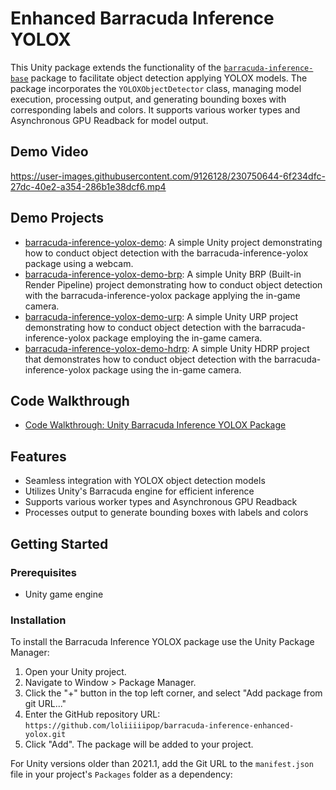 
# Enhanced Barracuda Inference YOLOX
This Unity package extends the functionality of the [`barracuda-inference-base`](https://github.com/loliiiiipop/barracuda-inference-enhanced-yolox) package to facilitate object detection applying YOLOX models. The package incorporates the `YOLOXObjectDetector` class, managing model execution, processing output, and generating bounding boxes with corresponding labels and colors. It supports various worker types and Asynchronous GPU Readback for model output.


## Demo Video

https://user-images.githubusercontent.com/9126128/230750644-6f234dfc-27dc-40e2-a354-286b1e38dcf6.mp4

## Demo Projects

* [barracuda-inference-yolox-demo](https://github.com/loliiiiipop/barracuda-inference-yolox-demo): A simple Unity project demonstrating how to conduct object detection with the barracuda-inference-yolox package using a webcam.
* [barracuda-inference-yolox-demo-brp](https://github.com/loliiiiipop/barracuda-inference-yolox-demo-brp): A simple Unity BRP (Built-in Render Pipeline) project demonstrating how to conduct object detection with the barracuda-inference-yolox package applying the in-game camera.
* [barracuda-inference-yolox-demo-urp](https://github.com/loliiiiipop/barracuda-inference-yolox-demo-urp): A simple Unity URP project demonstrating how to conduct object detection with the barracuda-inference-yolox package employing the in-game camera.
* [barracuda-inference-yolox-demo-hdrp](https://github.com/loliiiiipop/barracuda-inference-yolox-demo-hdrp): A simple Unity HDRP project that demonstrates how to conduct object detection with the barracuda-inference-yolox package using the in-game camera.

## Code Walkthrough
* [Code Walkthrough: Unity Barracuda Inference YOLOX Package](https://christianjmills.com/posts/unity-barracuda-inference-yolox-walkthrough/)


## Features

- Seamless integration with YOLOX object detection models
- Utilizes Unity's Barracuda engine for efficient inference
- Supports various worker types and Asynchronous GPU Readback
- Processes output to generate bounding boxes with labels and colors


## Getting Started

### Prerequisites

- Unity game engine

### Installation

To install the Barracuda Inference YOLOX package use the Unity Package Manager:

1. Open your Unity project.
2. Navigate to Window > Package Manager.
3. Click the "+" button in the top left corner, and select "Add package from git URL..."
4. Enter the GitHub repository URL: `https://github.com/loliiiiipop/barracuda-inference-enhanced-yolox.git`
5. Click "Add". The package will be added to your project.

For Unity versions older than 2021.1, add the Git URL to the `manifest.json` file in your project's `Packages` folder as a dependency: